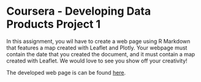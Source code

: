# Coursera - Developing Data Products Project 1

In this assignment, you wil have to create a web page using R Markdown that features a map created with Leaflet and Plotly. Your webpage must contain the date that you created the document, and it must contain a map created with Leaflet. We would love to see you show off your creativity! 

The developed web page is can be found [here](https://dillonchewwx.github.io/coursera-ddp-project1/Assignment1.html).
